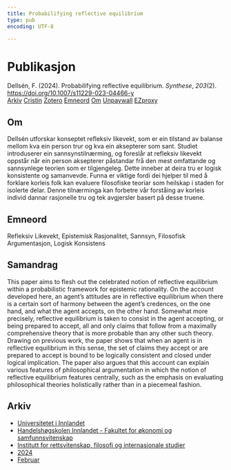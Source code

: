 ```yaml
---
title: Probabilifying reflective equilibrium
type: pub
encoding: UTF-8

---
```

<h1>Publikasjon</h1>
<article id="csl-bib-container-A2HDVHHJ" class="csl-bib-container">
  <div class="csl-bib-body"> <div class="csl-entry">Dellsén, F. (2024). Probabilifying reflective equilibrium. <i>Synthese</i>, <i>203</i>(2). <a href="https://doi.org/10.1007/s11229-023-04466-y">https://doi.org/10.1007/s11229-023-04466-y</a></div> </div>
  <div class="csl-bib-buttons">
    <a href="#taxonomy-article-A2HDVHHJ" alt="archive" class="csl-bib-button">Arkiv</a>
    <a href="https://app.cristin.no/results/show.jsf?id=2243385" alt="Cristin" class="csl-bib-button">Cristin</a>
    <a href="http://zotero.org/groups/5881554/items/A2HDVHHJ" alt="Zotero" class="csl-bib-button">Zotero</a>
    <a href="#keywords-article-A2HDVHHJ" alt="keywords" class="csl-bib-button">Emneord</a>
    <a href="#about-article-A2HDVHHJ" alt="about_pub" class="csl-bib-button">Om</a>
    <a href="https://link.springer.com/content/pdf/10.1007/s11229-023-04466-y.pdf" alt="Unpaywall" class="csl-bib-button">Unpaywall</a>
    <a href="https://link.springer.com/content/pdf/10.1007/s11229-023-04466-y.pdf" alt="EZproxy" class="csl-bib-button">EZproxy</a>
  </div>
  <div id="csl-bib-meta-container-A2HDVHHJ"></div>
</article>
<div id="csl-bib-meta-A2HDVHHJ" class="csl-bib-meta">
  <article id="about-article-A2HDVHHJ" class="about_pub-article">
    <h1>Om</h1>
    Dellsén utforskar konseptet refleksiv likevekt, som er ein tilstand av balanse mellom kva ein person trur og kva ein aksepterer som sant. Studiet introduserer ein sannsynstilnærming, og foreslår at refleksiv likevekt oppstår når ein person aksepterer påstandar frå den mest omfattande og sannsynlege teorien som er tilgjengeleg. Dette inneber at deira tru er logisk konsistente og samanvevde. Funna er viktige fordi dei hjelper til med å forklare korleis folk kan evaluere filosofiske teoriar som heilskap i staden for isolerte delar. Denne tilnærminga kan forbetre vår forståing av korleis individ dannar rasjonelle tru og tek avgjersler basert på desse truene.
  </article>
  <article id="keywords-article-A2HDVHHJ" class="keywords-article">
    <h1>Emneord</h1>
    Refleksiv Likevekt, Epistemisk Rasjonalitet, Sannsyn, Filosofisk Argumentasjon, Logisk Konsistens
  </article>
  <article id="abstract-article-A2HDVHHJ" class="abstract-article">
    <h1>Samandrag</h1>
    This paper aims to flesh out the celebrated notion of reflective equilibrium within a probabilistic framework for epistemic rationality. On the account developed here, an agent’s attitudes are in reflective equilibrium when there is a certain sort of harmony between the agent’s credences, on the one hand, and what the agent accepts, on the other hand. Somewhat more precisely, reflective equilibrium is taken to consist in the agent accepting, or being prepared to accept, all and only claims that follow from a maximally comprehensive theory that is more probable than any other such theory. Drawing on previous work, the paper shows that when an agent is in reflective equilibrium in this sense, the set of claims they accept or are prepared to accept is bound to be logically consistent and closed under logical implication. The paper also argues that this account can explain various features of philosophical argumentation in which the notion of reflective equilibrium features centrally, such as the emphasis on evaluating philosophical theories holistically rather than in a piecemeal fashion.
  </article>
  <article id="taxonomy-article-A2HDVHHJ" class="taxonomy-article">
    <h1>Arkiv</h1>
    <ul>
      <li><a href="{{< params subfolder >}}nn/archive/?key=3DCRN523">Universitetet i Innlandet</a></li>
      <li><a href="{{< params subfolder >}}nn/archive/?key=DU8Q9LN9">Handelshøgskolen Innlandet - Fakultet for økonomi og samfunnsvitenskap</a></li>
      <li><a href="{{< params subfolder >}}nn/archive/?key=ITYAG68H">Institutt for rettsvitenskap, filosofi og internasjonale studier</a></li>
      <li><a href="{{< params subfolder >}}nn/archive/?key=KVIAK4ZQ">2024</a></li>
      <li><a href="{{< params subfolder >}}nn/archive/?key=BBF6QCA4">Februar</a></li>
    </ul>
  </article>
</div>
